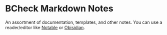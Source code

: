 # BCheck Markdown Notes
An assortment of documentation, templates, and other notes. You can use a reader/editor like [Notable](https://github.com/notable/notable-insiders/releases) or [Obisidian](https://obsidian.md/).
